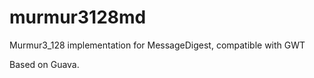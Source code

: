 murmur3128md
============

Murmur3_128 implementation for MessageDigest, compatible with GWT

Based on Guava.
